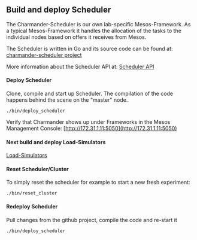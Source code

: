 Build and deploy Scheduler
--------------------------

The Charmander-Scheduler is our own lab-specific Mesos-Framework. As a typical Mesos-Framework it handles the allocation of
the tasks to the individual nodes based on offers it receives from Mesos.

The Scheduler is written in Go and its source code can be found at: [charmander-scheduler project](https://github.com/att-innovate/charmander-scheduler)

More information about the Scheduler API at: [Scheduler API](https://github.com/att-innovate/charmander/blob/master/docs/SCHEDULERAPI.md)

#### Deploy Scheduler

Clone, compile and start up Scheduler. The compilation of the code happens behind the scene on the "master" node.

    ./bin/deploy_scheduler

Verify that Charmander shows up under Frameworks in the Mesos Management Console: [http://172.31.1.11:5050](http://172.31.1.11:5050)


#### Next build and deploy Load-Simulators

[Load-Simulators](https://github.com/att-innovate/charmander/blob/master/docs/SETUPSIMULATOR.md)


#### Reset Scheduler/Cluster

To simply reset the scheduler for example to start a new fresh experiment:

    ./bin/reset_cluster


#### Redeploy Scheduler

Pull changes from the github project, compile the code and re-start it

    ./bin/deploy_scheduler


